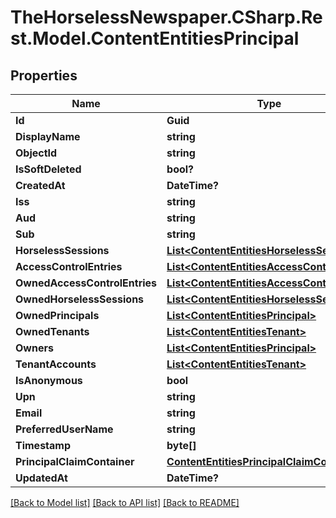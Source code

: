 # TheHorselessNewspaper.CSharp.Rest.Model.ContentEntitiesPrincipal

## Properties

Name | Type | Description | Notes
------------ | ------------- | ------------- | -------------
**Id** | **Guid** |  | [optional] 
**DisplayName** | **string** |  | [optional] 
**ObjectId** | **string** |  | [optional] 
**IsSoftDeleted** | **bool?** |  | [optional] 
**CreatedAt** | **DateTime?** |  | [optional] 
**Iss** | **string** |  | [optional] 
**Aud** | **string** |  | [optional] 
**Sub** | **string** |  | [optional] 
**HorselessSessions** | [**List&lt;ContentEntitiesHorselessSession&gt;**](ContentEntitiesHorselessSession.md) |  | [optional] 
**AccessControlEntries** | [**List&lt;ContentEntitiesAccessControlEntry&gt;**](ContentEntitiesAccessControlEntry.md) |  | [optional] 
**OwnedAccessControlEntries** | [**List&lt;ContentEntitiesAccessControlEntry&gt;**](ContentEntitiesAccessControlEntry.md) |  | [optional] 
**OwnedHorselessSessions** | [**List&lt;ContentEntitiesHorselessSession&gt;**](ContentEntitiesHorselessSession.md) |  | [optional] 
**OwnedPrincipals** | [**List&lt;ContentEntitiesPrincipal&gt;**](ContentEntitiesPrincipal.md) |  | [optional] 
**OwnedTenants** | [**List&lt;ContentEntitiesTenant&gt;**](ContentEntitiesTenant.md) |  | [optional] 
**Owners** | [**List&lt;ContentEntitiesPrincipal&gt;**](ContentEntitiesPrincipal.md) |  | [optional] 
**TenantAccounts** | [**List&lt;ContentEntitiesTenant&gt;**](ContentEntitiesTenant.md) |  | [optional] 
**IsAnonymous** | **bool** |  | [optional] 
**Upn** | **string** |  | [optional] 
**Email** | **string** |  | [optional] 
**PreferredUserName** | **string** |  | [optional] 
**Timestamp** | **byte[]** |  | [optional] 
**PrincipalClaimContainer** | [**ContentEntitiesPrincipalClaimContainer**](ContentEntitiesPrincipalClaimContainer.md) |  | [optional] 
**UpdatedAt** | **DateTime?** |  | [optional] 

[[Back to Model list]](../README.md#documentation-for-models) [[Back to API list]](../README.md#documentation-for-api-endpoints) [[Back to README]](../README.md)

